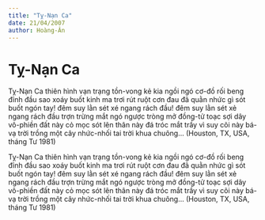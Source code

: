 ```yaml
---
title: "Tỵ-Nạn Ca"
date: 21/04/2007
author: Hoàng-Ân
---
```


# Tỵ-Nạn Ca

Tỵ-Nạn Ca
thiên hình vạn trạng tồn-vong
kẻ kia ngồi ngó cơ-đồ rối beng
đỉnh đầu sao xoáy buốt kinh
ma trơi rút ruột cơn đau đã quằn
nhức gì sót buốt ngón tay!
đêm suy lằn sét xé ngang rách đầu!
đêm suy lằn sét xẻ ngang rách đầu
trợn trừng mắt ngó ngược tròng
mở đồng-tử toạc sợi dây vô-phiền
đất này cỏ mọc sót lên
thân này đá tróc mắt trầy vì suy
cõi này bá-vạ trời trồng
một cây nhức-nhối tai trời khua chuông...
(Houston, TX, USA, tháng Tư 1981)

Tỵ-Nạn Ca
thiên hình vạn trạng tồn-vong
kẻ kia ngồi ngó cơ-đồ rối beng
đỉnh đầu sao xoáy buốt kinh
ma trơi rút ruột cơn đau đã quằn
nhức gì sót buốt ngón tay!
đêm suy lằn sét xé ngang rách đầu!
đêm suy lằn sét xẻ ngang rách đầu
trợn trừng mắt ngó ngược tròng
mở đồng-tử toạc sợi dây vô-phiền
đất này cỏ mọc sót lên
thân này đá tróc mắt trầy vì suy
cõi này bá-vạ trời trồng
một cây nhức-nhối tai trời khua chuông...
(Houston, TX, USA, tháng Tư 1981)

